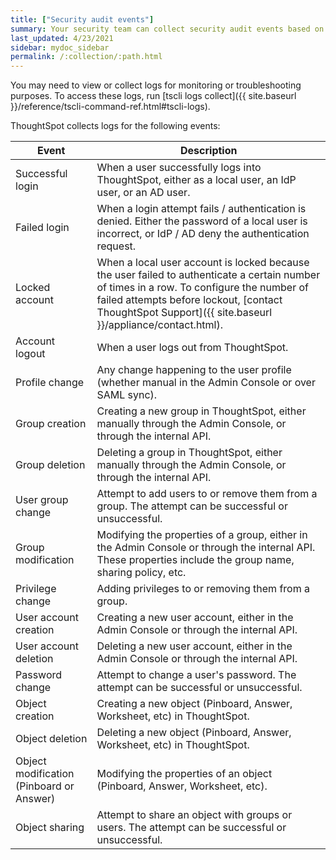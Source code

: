 ```yaml
---
title: ["Security audit events"]
summary: Your security team can collect security audit events based on user activity in ThoughtSpot.
last_updated: 4/23/2021
sidebar: mydoc_sidebar
permalink: /:collection/:path.html
---
```

You may need to view or collect logs for monitoring or troubleshooting purposes. To access these logs, run [tscli logs collect]({{ site.baseurl }}/reference/tscli-command-ref.html#tscli-logs).

ThoughtSpot collects logs for the following events:

| Event | Description |
| --- | --- |
| Successful login | When a user successfully logs into ThoughtSpot, either as a local user, an IdP user, or an AD user. |
| Failed login | When a login attempt fails / authentication is denied. Either the password of a local user is incorrect, or IdP / AD deny the authentication request. |
| Locked account | When a local user account is locked because the user failed to authenticate a certain number of times in a row. To configure the number of failed attempts before lockout, [contact ThoughtSpot Support]({{ site.baseurl }}/appliance/contact.html). |
| Account logout | When a user logs out from ThoughtSpot. |
| Profile change | Any change happening to the user profile (whether manual in the Admin Console or over SAML sync). |
| Group creation | Creating a new group in ThoughtSpot, either manually through the Admin Console, or through the internal API. |
| Group deletion | Deleting a group in ThoughtSpot, either manually through the Admin Console, or through the internal API. |
| User group change | Attempt to add users to or remove them from a group. The attempt can be successful or unsuccessful. |
| Group modification | Modifying the properties of a group, either in the Admin Console or through the internal API. These properties include the group name, sharing policy, etc. |
| Privilege change | Adding privileges to or removing them from a group. |
| User account creation | Creating a new user account, either in the Admin Console or through the internal API. |
| User account deletion | Deleting a new user account, either in the Admin Console or through the internal API. |
| Password change | Attempt to change a user's password. The attempt can be successful or unsuccessful. |
| Object creation | Creating a new object (Pinboard, Answer, Worksheet, etc) in ThoughtSpot. |
| Object deletion | Deleting a new object (Pinboard, Answer, Worksheet, etc) in ThoughtSpot.
| Object modification (Pinboard or Answer) | Modifying the properties of an object (Pinboard, Answer, Worksheet, etc). |
| Object sharing | Attempt to share an object with groups or users. The attempt can be successful or unsuccessful. |
